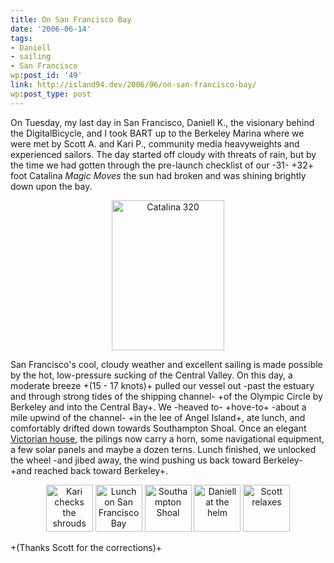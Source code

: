 ```yaml
---
title: On San Francisco Bay
date: '2006-06-14'
tags:
- Daniell
- sailing
- San Francisco
wp:post_id: '49'
link: http://island94.dev/2006/06/on-san-francisco-bay/
wp:post_type: post
---
```


On Tuesday, my last day in San Francisco, Daniell K., the visionary behind the DigitalBicycle, and I took BART up to the Berkeley Marina where we were met by Scott A. and Kari P., community media heavyweights and experienced sailors.  The day started off cloudy with threats of rain, but by the time we had gotten through the pre-launch checklist of our -31- +32+ foot Catalina <em>Magic Moves</em> the sun had broken and was shining brightly down upon the bay.

<div style="text-align:center">
<a href="http://www.flickr.com/photos/87923401@N00/167380891/" title="Photo Sharing"><img src="http://static.flickr.com/50/167380891_1746b2dd8c_m.jpg" width="180" height="240" alt="Catalina 320" /></a>
</div>

San Francisco's cool, cloudy weather and excellent sailing is made possible by the hot, low-pressure sucking of the Central Valley.  On this day, a moderate breeze +(15 - 17 knots)+ pulled our vessel out -past the estuary and through strong tides of the shipping channel- +of the Olympic Circle by Berkeley and into the Central Bay+.  We -heaved to- +hove-to+ -about a mile upwind of the channel- +in the lee of Angel Island+, ate lunch, and comfortably drifted down towards Southampton Shoal.  Once an elegant <a href="http://www.uscg.mil/hq/g-cp/history/WEBLIGHTHOUSES/southamptonshoals.JPG">Victorian house</a>, the pilings now carry a horn, some navigational equipment, a few solar panels and maybe a dozen terns.  Lunch finished, we unlocked the wheel -and jibed away, the wind pushing us back toward Berkeley- +and reached back toward Berkeley+.

<div style="text-align:center">
<a href="http://www.flickr.com/photos/87923401@N00/167380335/" title="Photo Sharing"><img src="http://static.flickr.com/59/167380335_d32886b7b1_s.jpg" width="75" height="75" alt="Kari checks the shrouds" /></a>
<a href="http://www.flickr.com/photos/87923401@N00/167380517/" title="Photo Sharing"><img src="http://static.flickr.com/22/167380517_5ab39e0a35_s.jpg" width="75" height="75" alt="Lunch on San Francisco Bay" /></a>
<a href="http://www.flickr.com/photos/87923401@N00/167381074/" title="Photo Sharing"><img src="http://static.flickr.com/71/167381074_6d55abe324_s.jpg" width="75" height="75" alt="Southampton Shoal" /></a>
<a href="http://www.flickr.com/photos/87923401@N00/167381260/" title="Photo Sharing"><img src="http://static.flickr.com/75/167381260_aa53a9fe75_s.jpg" width="75" height="75" alt="Daniell at the helm" /></a>
<a href="http://www.flickr.com/photos/87923401@N00/167380727/" title="Photo Sharing"><img src="http://static.flickr.com/76/167380727_2589d669c6_s.jpg" width="75" height="75" alt="Scott relaxes" /></a>
</div>

+(Thanks Scott for the corrections)+
<!--break-->
